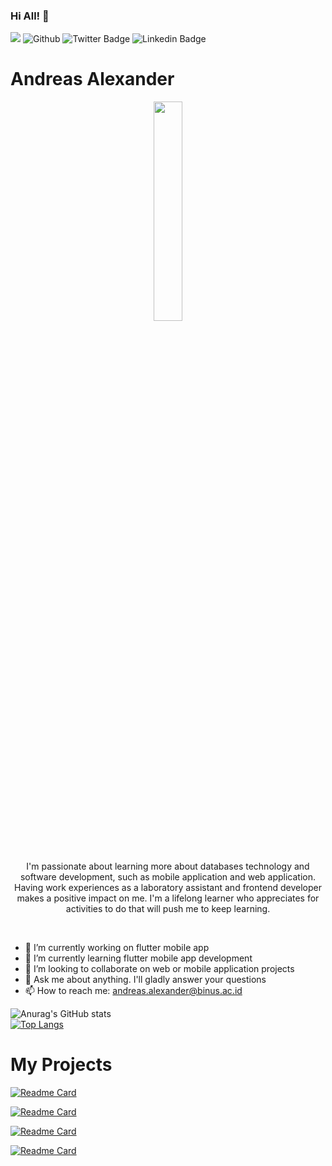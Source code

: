 ### Hi All! 👋

![](https://visitor-badge.laobi.icu/badge?page_id=vhsxuz)
![Github](https://img.shields.io/github/followers/vhsxuz?label=Followers&style=social)
![Twitter Badge](https://img.shields.io/badge/-@vhsxuz-1ca0f1?style=flat-square&labelColor=1ca0f1&logo=twitter&logoColor=white&link=https://twitter.com/NdreDaVinci)
![Linkedin Badge](https://img.shields.io/badge/-AndreasAlexander-blue?style=flat-square&logo=Linkedin&logoColor=white&link=https://www.linkedin.com/in/andreas-alexander-045a521a9/)

# Andreas Alexander <br>

<p align=center>
  <a href="https://github.com/xhfmvls" target="blank">
    <img align="center" src="https://pbs.twimg.com/profile_images/1551988035818258433/YdwVIvY2_400x400.jpg" width=30% />
  </a>
</p>
</p>

<br>

<p align=center>
I'm passionate about learning more about databases technology and software development, such as mobile application and web application. Having work experiences as a laboratory assistant and frontend developer makes a positive impact on me. I'm a lifelong learner who appreciates for activities to do that will push me to keep learning.
</p>

<br>

- 🔭 I’m currently working on flutter mobile app
- 🌱 I’m currently learning flutter mobile app development
- 👯 I’m looking to collaborate on web or mobile application projects
- 💬 Ask me about anything. I'll gladly answer your questions
- 📫 How to reach me: andreas.alexander@binus.ac.id


![Anurag's GitHub stats](https://github-readme-stats.vercel.app/api?username=vhsxuz&show_icons=true&theme=cobalt) <br>
[![Top Langs](https://github-readme-stats.vercel.app/api/top-langs/?username=vhsxuz&theme=cobalt&layout=compact)](https://github.com/anuraghazra/github-readme-stats) <br>

# My Projects
[![Readme Card](https://github-readme-stats.vercel.app/api/pin/?username=vhsxuz&repo=streamlit-machine-learning&theme=cobalt)](https://github.com/vhsxuz/streamlit-machine-learning)

[![Readme Card](https://github-readme-stats.vercel.app/api/pin/?username=vhsxuz&repo=fullstack-project&theme=cobalt)](https://github.com/vhsxuz/fullstack-project)

[![Readme Card](https://github-readme-stats.vercel.app/api/pin/?username=vhsxuz&repo=backend-api-project&theme=cobalt)](https://github.com/vhsxuz/backend-api-project)

[![Readme Card](https://github-readme-stats.vercel.app/api/pin/?username=vhsxuz&repo=database-lab-project&theme=cobalt)](https://github.com/vhsxuz/database-lab-project)

